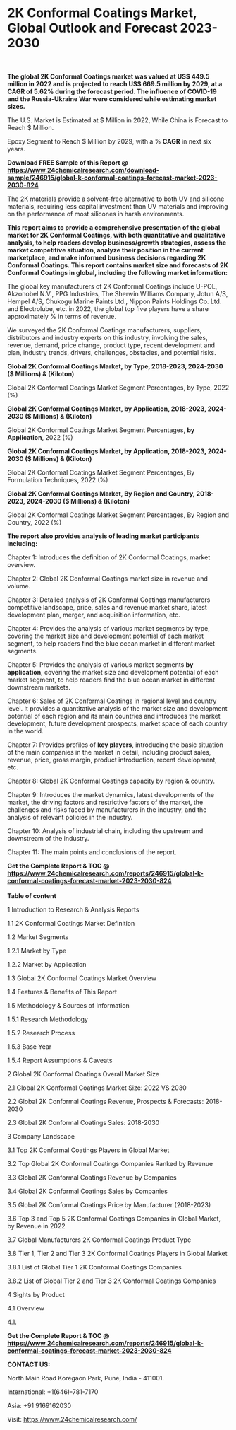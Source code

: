 <h1>2K Conformal Coatings Market, Global Outlook and Forecast 2023-2030</h1><br/><p><strong>The global 2K Conformal Coatings market was valued at US$ 449.5 million in 2022 and is projected to reach US$ 669.5 million by 2029, at a <strong>CAGR</strong> of 5.62% during the forecast period. The influence of COVID-19 and the Russia-Ukraine War were considered while estimating market sizes.</strong></p><p>The U.S. Market is Estimated at $ Million in 2022, While China is Forecast to Reach $ Million.</p><p>Epoxy Segment to Reach $ Million by 2029, with a % <strong>CAGR</strong> in next six years.</p><div><b>Download FREE Sample of this Report @ <a href="https://www.24chemicalresearch.com/download-sample/246915/global-k-conformal-coatings-forecast-market-2023-2030-824">https://www.24chemicalresearch.com/download-sample/246915/global-k-conformal-coatings-forecast-market-2023-2030-824</a></b></div><p>The 2K materials provide a solvent-free alternative to both UV and silicone materials, requiring less capital investment than UV materials and improving on the performance of most silicones in harsh environments.</p><p><strong>This report aims to provide a comprehensive presentation of the global market for 2K Conformal Coatings, with both quantitative and qualitative analysis, to help readers develop business/growth strategies, assess the market competitive situation, analyze their position in the current marketplace, and make informed business decisions regarding 2K Conformal Coatings. This report contains market size and forecasts of 2K Conformal Coatings in global, including the following market information:</strong></p><p>The global key manufacturers of 2K Conformal Coatings include U-POL, Akzonobel N.V., PPG Industries, The Sherwin Williams Company, Jotun A/S, Hempel A/S, Chukogu Marine Paints Ltd., Nippon Paints Holdings Co. Ltd. and Electrolube, etc. in 2022, the global top five players have a share approximately % in terms of revenue.</p><p>We surveyed the 2K Conformal Coatings manufacturers, suppliers, distributors and industry experts on this industry, involving the sales, revenue, demand, price change, product type, recent development and plan, industry trends, drivers, challenges, obstacles, and potential risks.</p><p><strong>Global 2K Conformal Coatings Market, by Type, 2018-2023, 2024-2030 ($ Millions) & (Kiloton)</strong></p><p>Global 2K Conformal Coatings Market Segment Percentages, by Type, 2022 (%)</p><p><strong>Global 2K Conformal Coatings Market, <strong>by Application</strong>, 2018-2023, 2024-2030 ($ Millions) & (Kiloton)</strong></p><p>Global 2K Conformal Coatings Market Segment Percentages, <strong>by Application</strong>, 2022 (%)</p><p><strong>Global 2K Conformal Coatings Market, <strong>by Application</strong>, 2018-2023, 2024-2030 ($ Millions) & (Kiloton)</strong></p><p>Global 2K Conformal Coatings Market Segment Percentages, By Formulation Techniques, 2022 (%)</p><p><strong>Global 2K Conformal Coatings Market, By Region and Country, 2018-2023, 2024-2030 ($ Millions) & (Kiloton)</strong></p><p>Global 2K Conformal Coatings Market Segment Percentages, By Region and Country, 2022 (%)</p><p><strong>The report also provides analysis of leading market participants including:</strong></p><p>Chapter 1: Introduces the definition of 2K Conformal Coatings, market overview.</p><p>Chapter 2: Global 2K Conformal Coatings market size in revenue and volume.</p><p>Chapter 3: Detailed analysis of 2K Conformal Coatings manufacturers competitive landscape, price, sales and revenue market share, latest development plan, merger, and acquisition information, etc.</p><p>Chapter 4: Provides the analysis of various market segments by type, covering the market size and development potential of each market segment, to help readers find the blue ocean market in different market segments.</p><p>Chapter 5: Provides the analysis of various market segments <strong>by application</strong>, covering the market size and development potential of each market segment, to help readers find the blue ocean market in different downstream markets.</p><p>Chapter 6: Sales of 2K Conformal Coatings in regional level and country level. It provides a quantitative analysis of the market size and development potential of each region and its main countries and introduces the market development, future development prospects, market space of each country in the world.</p><p>Chapter 7: Provides profiles of <strong>key players</strong>, introducing the basic situation of the main companies in the market in detail, including product sales, revenue, price, gross margin, product introduction, recent development, etc.</p><p>Chapter 8: Global 2K Conformal Coatings capacity by region & country.</p><p>Chapter 9: Introduces the market dynamics, latest developments of the market, the driving factors and restrictive factors of the market, the challenges and risks faced by manufacturers in the industry, and the analysis of relevant policies in the industry.</p><p>Chapter 10: Analysis of industrial chain, including the upstream and downstream of the industry.</p><p>Chapter 11: The main points and conclusions of the report.</p><div><b>Get the Complete Report & TOC @ <a href="https://www.24chemicalresearch.com/reports/246915/global-k-conformal-coatings-forecast-market-2023-2030-824">https://www.24chemicalresearch.com/reports/246915/global-k-conformal-coatings-forecast-market-2023-2030-824</a></b></div><br><b>Table of content</b><p>1 Introduction to Research & Analysis Reports<br />
 
  1.1 2K Conformal Coatings Market Definition<br />
 
  1.2 Market Segments<br />
 
  1.2.1 Market by Type<br />
 
  1.2.2 Market by Application<br />
 
  1.3 Global 2K Conformal Coatings Market Overview<br />
 
  1.4 Features & Benefits of This Report<br />
 
  1.5 Methodology & Sources of Information<br />
 
  1.5.1 Research Methodology<br />
 
  1.5.2 Research Process<br />
 
  1.5.3 Base Year<br />
 
  1.5.4 Report Assumptions & Caveats<br />
 
 2 Global 2K Conformal Coatings Overall Market Size<br />
 
  2.1 Global 2K Conformal Coatings Market Size: 2022 VS 2030<br />
 
  2.2 Global 2K Conformal Coatings Revenue, Prospects & Forecasts: 2018-2030<br />
 
  2.3 Global 2K Conformal Coatings Sales: 2018-2030<br />
 
 3 Company Landscape<br />
 
  3.1 Top 2K Conformal Coatings Players in Global Market<br />
 
  3.2 Top Global 2K Conformal Coatings Companies Ranked by Revenue<br />
 
  3.3 Global 2K Conformal Coatings Revenue by Companies<br />
 
  3.4 Global 2K Conformal Coatings Sales by Companies<br />
 
  3.5 Global 2K Conformal Coatings Price by Manufacturer (2018-2023)<br />
 
  3.6 Top 3 and Top 5 2K Conformal Coatings Companies in Global Market, by Revenue in 2022<br />
 
  3.7 Global Manufacturers 2K Conformal Coatings Product Type<br />
 
  3.8 Tier 1, Tier 2 and Tier 3 2K Conformal Coatings Players in Global Market<br />
 
  3.8.1 List of Global Tier 1 2K Conformal Coatings Companies<br />
 
  3.8.2 List of Global Tier 2 and Tier 3 2K Conformal Coatings Companies<br />
 
 4 Sights by Product<br />
 
  4.1 Overview<br />
 
  4.1.<br><div><b>Get the Complete Report & TOC @ <a href="https://www.24chemicalresearch.com/reports/246915/global-k-conformal-coatings-forecast-market-2023-2030-824">https://www.24chemicalresearch.com/reports/246915/global-k-conformal-coatings-forecast-market-2023-2030-824</a></b></div></p>
 
 <b>CONTACT US:</b><br>
 
 North Main Road Koregaon Park, Pune, India - 411001.<br/>
 
 International: +1(646)-781-7170<br/>
 
 Asia: +91 9169162030<br/>
 
 Visit: <a href="https://www.24chemicalresearch.com/">https://www.24chemicalresearch.com/</a>
 
 <br>